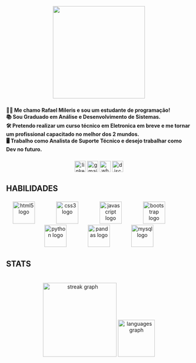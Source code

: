 <div align="center">
  <img height="250" src="https://media.licdn.com/dms/image/C5612AQGO7skr_SChuw/article-cover_image-shrink_600_2000/0/1647970956154?e=2147483647&v=beta&t=_v2n4ovtghpLEStAl1XD-aeUOIT8lAA9hx6qGN3giX0"  />
</div>

###

<h4 align="left">🧑‍💻 Me chamo Rafael Mileris e sou um estudante de programação!<br>📚 Sou Graduado em Análise e Desenvolvimento de Sistemas.<br>🛠️ Pretendo realizar um curso técnico em Eletronica em breve e me tornar um profissional capacitado no melhor dos 2 mundos.<br>🖥️ Trabalho como Analista de Suporte Técnico e desejo trabalhar como Dev no futuro.</h4>

###

<div align="center">
  <img src="https://img.shields.io/static/v1?message=LinkedIn&logo=linkedin&label=&color=0077B5&logoColor=white&labelColor=&style=for-the-badge" height="30" alt="linkedin logo"  />
  <img src="https://img.shields.io/static/v1?message=Gmail&logo=gmail&label=&color=D14836&logoColor=white&labelColor=&style=for-the-badge" height="30" alt="gmail logo"  />
  <img src="https://img.shields.io/static/v1?message=Whatsapp&logo=whatsapp&label=&color=25D366&logoColor=white&labelColor=&style=for-the-badge" height="30" alt="whatsapp logo"  />
  <img src="https://img.shields.io/static/v1?message=Discord&logo=discord&label=&color=7289DA&logoColor=white&labelColor=&style=for-the-badge" height="30" alt="discord logo"  />
</div>

###

<h2 align="left">HABILIDADES</h2>

###

<div align="center">
  <img src="https://cdn.jsdelivr.net/gh/devicons/devicon/icons/html5/html5-original.svg" height="60" alt="html5 logo"  />
  <img width="50" />
  <img src="https://cdn.jsdelivr.net/gh/devicons/devicon/icons/css3/css3-original.svg" height="60" alt="css3 logo"  />
  <img width="50" />
  <img src="https://cdn.jsdelivr.net/gh/devicons/devicon/icons/javascript/javascript-original.svg" height="60" alt="javascript logo"  />
  <img width="50" />
  <img src="https://cdn.jsdelivr.net/gh/devicons/devicon/icons/bootstrap/bootstrap-original.svg" height="60" alt="bootstrap logo"  />
  <img width="50" />
  <img src="https://cdn.jsdelivr.net/gh/devicons/devicon/icons/python/python-original.svg" height="60" alt="python logo"  />
  <img width="50" />
  <img src="https://cdn.jsdelivr.net/gh/devicons/devicon/icons/pandas/pandas-original.svg" height="60" alt="pandas logo"  />
  <img width="50" />
  <img src="https://cdn.jsdelivr.net/gh/devicons/devicon/icons/mysql/mysql-original.svg" height="60" alt="mysql logo"  />
</div>

###

<h2 align="left">STATS</h2>

###

<br clear="both">

<div align="center">
<!--   <img src="https://github-readme-stats.vercel.app/api?username=Mileriss&hide_title=false&hide_rank=false&show_icons=true&include_all_commits=true&count_private=true&disable_animations=false&theme=radical&locale=en&hide_border=false" height="300" alt="stats graph"  /> -->
  <img src="https://streak-stats.demolab.com?user=Mileriss&locale=en&mode=daily&theme=radical&hide_border=false&border_radius=5" height="200" alt="streak graph"  />
  <img src="https://github-readme-stats.vercel.app/api/top-langs?username=Mileriss&locale=en&hide_title=false&layout=compact&card_width=320&langs_count=5&theme=radical&hide_border=false" height="100" alt="languages graph"  />
</div>

###
